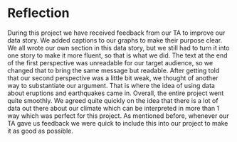 # Reflection

During this project we have received feedback from our TA to improve our data story. We added captions to our graphs to make their purpose clear. We all wrote our own section in this data story, but we still had to turn it into one story to make it more fluent, so that is what we did. The text at the end of the first perspective was unreadable for our target audience, so we changed that to bring the same message but readable. After getting told that our second perspective was a little bit weak, we thought of another way to substantiate our argument. That is where the idea of using data about eruptions and earthquakes came in. Overall, the entire project went quite smoothly. We agreed quite quickly on the idea that there is a lot of data out there about our climate which can be interpreted in more than 1 way which was perfect for this project. As mentioned before, whenever our TA gave us feedback we were quick to include this into our project to make it as good as possible.
